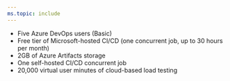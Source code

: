 ```yaml
---
ms.topic: include
---
```


* Five Azure DevOps users (Basic)
* Free tier of Microsoft-hosted CI/CD (one concurrent job, up to 30 hours per month)
* 2GB of Azure Artifacts storage
* One self-hosted CI/CD concurrent job
* 20,000 virtual user minutes of cloud-based load testing
